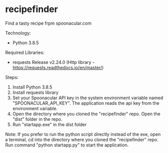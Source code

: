 # recipefinder
Find a tasty recipe frpm spoonacular.com

Technology:
- Python 3.8.5

Required Libraries:
- requests Release v2.24.0 (Http library - https://requests.readthedocs.io/en/master/)

Steps:
1. Install Python 3.8.5
2. Install requests library
3. Set your Spoonacular API key in the system environment variable named "SPOONACULAR_API_KEY". The application reads the api key from the environment variable.
4. Open the directory where you cloned the "recipefinder" repo. Open the "dist" folder in the repo.
5. Run "startapp.exe" in the dist folder

Note: If you prefer to run the python script directly instead of the exe, open a terminal, cd into the directory where you cloned the "recipefinder" repo. Run command "python startapp.py" to start the application.
